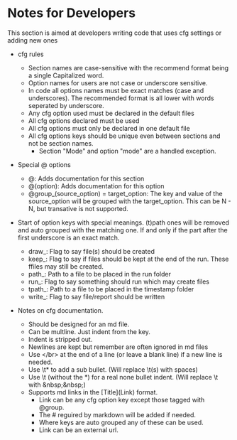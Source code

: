  # <a name="notes"></a> Notes for Developers
<!-- Copied from spinn_utilities/configs/notes.md -->
This section is aimed at developers writing code that uses cfg settings or adding new ones
* cfg rules
  * Section names are case-sensitive with the recommend format being a single Capitalized word.
  * Option names for users are not case or underscore sensitive. 
  * In code all options names must be exact matches (case and underscores). 
      The recommended format is all lower with words seperated by underscore.
  * Any cfg option used must be declared in the default files
  * All cfg options declared must be used
  * All cfg options must only be declared in one default file
  * All cfg options keys should be unique even between sections and not be section names.
    * Section "Mode" and option "mode" are a handled exception. 
* Special @ options
  * @: Adds documentation for this section
  * @(option): Adds documentation for this option
  * @group_(source_option) = target_option: The key and value of the source_option 
    will be grouped with the target_option. This can be N - N,
    but transative is not supported. 

* Start of option keys with special meanings.
    (t)path ones will be removed and auto grouped with the matching one.
    If and only if the part after the first underscore is an exact match.
  * draw_: Flag to say file(s) should be created
  * keep_: Flag to say if files should be kept at the end of the run. These ffiles may still be created.
  * path_: Path to a file to be placed in the run folder
  * run_: Flag to say something should run which may create files
  * tpath_: Path to a file to be placed in the timestamp folder
  * write_: Flag to say file/report should be written

* Notes on cfg documentation.
  * Should be designed for an md file.
  * Can be multline. Just indent from the key.
  * Indent is stripped out.
  * Newlines are kept but remember are often ignored in md files
  * Use \</br> at the end of a line (or leave a blank line) if a new line is needed.
  * Use \t* to add a sub bullet. (Will replace \t(s) with spaces)
  * Use \t (without the *) for a real none bullet indent. (Will replace \t with \&nbsp;\&nbsp;)
  * Supports md links in the \[Title\]\(Link\) format. 
      * Link can be any cfg option key except those tagged with @group.
      * The # reguired by markdown will be added if needed.
      * Where keys are auto grouped any of these can be used.
      * Link can be an external url.

